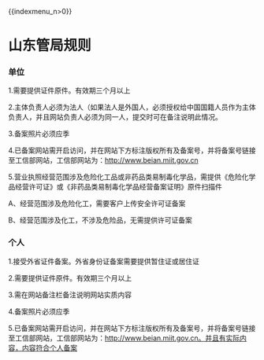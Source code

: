 {{indexmenu_n>0}}

# 山东管局规则

### 单位

1.需要提供证件原件。有效期三个月以上                                                                                                              

2.主体负责人必须为法人（如果法人是外国人，必须授权给中国国籍人员作为主体负责人，并且网站负责人必须为同一人，提交时可在备注说明此情况。                                                                                                                                                                                                                                                                                                                                                                                                 

3.备案照片必须应季                                                                                                                                                                                                                                                               

4.已备案网站需开启访问，并在网站下方标注版权所有及备案号，并将备案号链接至工信部网站，工信部网站为：http://www.beian.miit.gov.cn                                                    

5.营业执照经营范围涉及危险化工品或非药品类易制毒化学品，需提供《危险化学品经营许可证》或《非药品类易制毒化学品经营备案证明》原件扫描件

A、经营范围涉及危险化工，需要客户上传安全许可证备案

B、经营范围涉及化工，不涉及危险品，无需提供许可证备案

### 个人

1.接受外省证件备案。外省身份证备案需要提供暂住证或居住证

2.需要提供证件原件。有效期三个月以上                                                                                                                                                                                                                                   

3.需在网站备注栏备注说明网站实质内容                                                                                      

4.备案照片必须应季                                                                                                                                                                                               

5.已备案网站需开启访问，并在网站下方标注版权所有及备案号，并将备案号链接至工信部网站，工信部网站为：http://www.beian.miit.gov.cn。并且有实际内容，内容符合个人备案